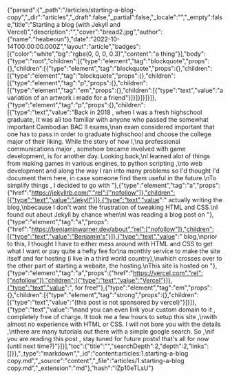 {"parsed":{"_path":"/articles/starting-a-blog-copy","_dir":"articles","_draft":false,"_partial":false,"_locale":"","_empty":false,"title":"Starting a blog (with Jekyll and Vercel)","description":"","cover":"bread2.jpg","author":{"name":"heabeoun"},"date":"2022-10-14T00:00:00.000Z","layout":"article","badges":[{"color":"white","bg":"rgba(0, 0, 0, 0.3)","content":"a thing"}],"body":{"type":"root","children":[{"type":"element","tag":"blockquote","props":{},"children":[{"type":"element","tag":"blockquote","props":{},"children":[{"type":"element","tag":"blockquote","props":{},"children":[{"type":"element","tag":"p","props":{},"children":[{"type":"element","tag":"em","props":{},"children":[{"type":"text","value":"a variation of an artwork i made for a friend"}]}]}]}]}]},{"type":"element","tag":"p","props":{},"children":[{"type":"text","value":"Back in 2018 , when I was a fresh highschool graduate, It was all too familiar with anyone who passed the somewhat important Cambodian BAC II exams,\nan exam considered important that one has to pass in order to graduate highschool and choose the college major of their liking. While the story of how I,\na professional communications major , somehow became involved with game development, is for another day. Looking back,\nI learned alot of things from making games in various engines, to python scripting ,\nto web development and along the way I ran into many problems so I'd thought I'd document them here, in case someone find them useful in the future.\nTo simplify things , I decided to go with "},{"type":"element","tag":"a","props":{"href":"https://jekyllrb.com/","rel":["nofollow"]},"children":[{"type":"text","value":"Jekyll"}]},{"type":"text","value":" actually writing the blog,\nbecause I don't want the frustration of tweaking HTML and CSS.\nI found out about Jekyll by chance when\nI was reading a blog post on "},{"type":"element","tag":"a","props":{"href":"https://benjaminwarner.dev/about","rel":["nofollow"]},"children":[{"type":"text","value":"Benjamin's"}]},{"type":"text","value":" blog,\nprior to this, I thought I have to either mess around with HTML and CSS to get what I want or pay quite a hefty fee for\na monthly service to make the site itself and for hosting (i live in a third world country),\nwhich crosses over to the other part of starting a website, the hosting.\nThis site is hosted on "},{"type":"element","tag":"a","props":{"href":"https://vercel.com","rel":["nofollow"]},"children":[{"type":"text","value":"Vercel"}]},{"type":"text","value":", for free!"},{"type":"element","tag":"em","props":{},"children":[{"type":"element","tag":"strong","props":{},"children":[{"type":"text","value":"(this post is not sponsored by vercel)"}]}]},{"type":"text","value":"\nand you can even link your custom domain to it , completely free of charge. It took me a few hours to setup this site ,\nwith almost no experience with HTML or CSS. I will not bore you with the details ,\nthere are many tutorials out there with a simple google search. So ,\nif you are reading this post , stay tuned for future posts! that's all for now (until next time?)"}]}],"toc":{"title":"","searchDepth":2,"depth":2,"links":[]}},"_type":"markdown","_id":"content:articles:1.starting-a-blog copy.md","_source":"content","_file":"articles/1.starting-a-blog copy.md","_extension":"md"},"hash":"IZp10eTLsU"}